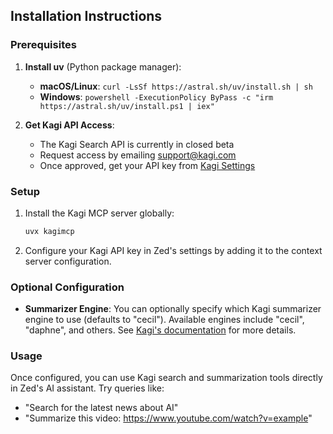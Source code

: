 ## Installation Instructions

### Prerequisites

1. **Install uv** (Python package manager):
   - **macOS/Linux**: `curl -LsSf https://astral.sh/uv/install.sh | sh`
   - **Windows**: `powershell -ExecutionPolicy ByPass -c "irm https://astral.sh/uv/install.ps1 | iex"`

2. **Get Kagi API Access**: 
   - The Kagi Search API is currently in closed beta
   - Request access by emailing support@kagi.com
   - Once approved, get your API key from [Kagi Settings](https://kagi.com/settings?p=api)

### Setup

1. Install the Kagi MCP server globally:
   ```bash
   uvx kagimcp
   ```

2. Configure your Kagi API key in Zed's settings by adding it to the context server configuration.

### Optional Configuration

- **Summarizer Engine**: You can optionally specify which Kagi summarizer engine to use (defaults to "cecil"). Available engines include "cecil", "daphne", and others. See [Kagi's documentation](https://help.kagi.com/kagi/api/summarizer.html) for more details.

### Usage

Once configured, you can use Kagi search and summarization tools directly in Zed's AI assistant. Try queries like:
- "Search for the latest news about AI"
- "Summarize this video: https://www.youtube.com/watch?v=example"